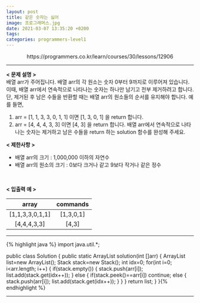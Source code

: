 ```yaml
---
layout: post
title: 같은 숫자는 싫어
image: 프로그래머스.jpg
date: 2021-03-07 13:35:20 +0200
tags:
categories: programmers-level1
---
```

<center>https://programmers.co.kr/learn/courses/30/lessons/12906</center>

***


**< 문제 설명 >**  
배열 arr가 주어집니다. 배열 arr의 각 원소는 숫자 0부터 9까지로 이루어져 있습니다. 이때, 배열 arr에서 연속적으로 나타나는 숫자는 하나만 남기고 전부 제거하려고 합니다. 단, 제거된 후 남은 수들을 반환할 때는 배열 arr의 원소들의 순서를 유지해야 합니다. 예를 들면,

1. arr = [1, 1, 3, 3, 0, 1, 1] 이면 [1, 3, 0, 1] 을 return 합니다.
2. arr = [4, 4, 4, 3, 3] 이면 [4, 3] 을 return 합니다.
배열 arr에서 연속적으로 나타나는 숫자는 제거하고 남은 수들을 return 하는 solution 함수를 완성해 주세요.

**< 제한사항 >**
* 배열 arr의 크기 : 1,000,000 이하의 자연수
* 배열 arr의 원소의 크기 : 0보다 크거나 같고 9보다 작거나 같은 정수

 <br>


**< 입출력 예 >**

|array|commands|
|:---:|:---:|
|[1,1,3,3,0,1,1]|[1,3,0,1]|
|[4,4,4,3,3]|[4,3]|


***




{% highlight java %}
import java.util.*;

public class Solution {
public static ArrayList<Integer> solution(int []arr) {
        ArrayList<Integer> list=new ArrayList<Integer>();
        Stack<Integer> stack=new Stack<Integer>();
        int idx=0;
        for(int i=0; i<arr.length; i++)
        {
        	if(stack.empty())
        	{
        		stack.push(arr[i]);
        		list.add(stack.get(idx++));
        	}
        	else
        	{
        		if(stack.peek()==arr[i]) continue;
        		else
        		{
        			stack.push(arr[i]);
        			list.add(stack.get(idx++));
        		}
        	}
        }
        return list;
    }
}{% endhighlight %}

***
